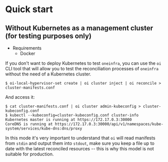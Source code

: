 # Quick start

## Without Kubernetes as a management cluster (for testing purposes only)

* Requirements
  * Docker

If you don't want to deploy Kubernetes to test `oneinfra`, you can use
the `oi` CLI tool that will allow you to test the reconciliation
processes of `oneinfra` without the need of a Kubernetes cluster.

```console
$ oi-local-hypervisor-set create | oi cluster inject | oi reconcile > cluster-manifests.conf
```

And access it:

```console
$ cat cluster-manifests.conf | oi cluster admin-kubeconfig > cluster-kubeconfig.conf
$ kubectl --kubeconfig=cluster-kubeconfig.conf cluster-info
Kubernetes master is running at https://172.17.0.3:30000
CoreDNS is running at https://172.17.0.3:30000/api/v1/namespaces/kube-system/services/kube-dns:dns/proxy
```

In this mode it's very important to understand that `oi` will read
manifests from `stdin` and output them into `stdout`, make sure you
keep a file up to date with the latest reconciled resources -- this is
why this model is not suitable for production.
